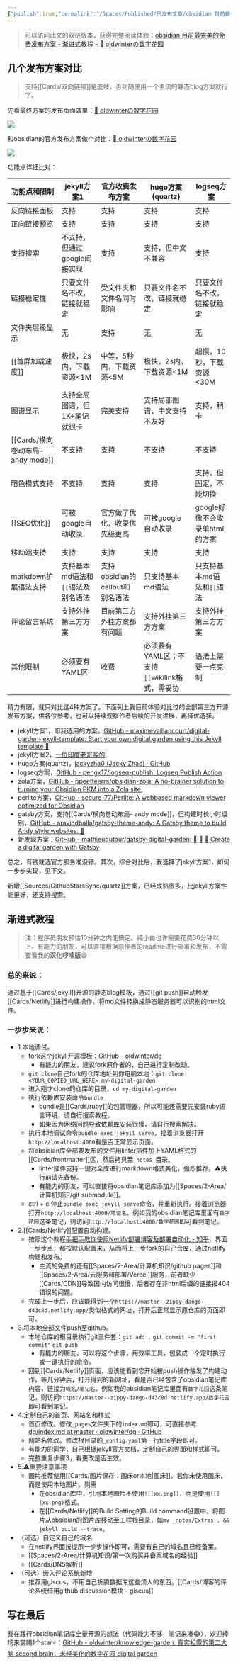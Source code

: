 ```yaml
---
{"publish":true,"permalink":"/Spaces/Published/已发布文章/obsidian 目前最完美的免费发布方案 - 渐进式教程.md","title":"obsidian 目前最完美的免费发布方案 - 渐进式教程","created":"2022-08-15 00:00:00+00:00","modified":"2023-03-14 00:00:00+00:00","tags":["文章/已完成"],"cssclasses":""}
---
```


> 可以访问此文的双链版本，获得完整阅读体验：[obsidian 目前最完美的免费发布方案 - 渐进式教程 - 🌲 oldwinterの数字花园](https://oldwinter.top/Calendar/%E5%B7%B2%E5%8F%91%E5%B8%83%E6%96%87%E7%AB%A0/obsidian+%E7%9B%AE%E5%89%8D%E6%9C%80%E5%AE%8C%E7%BE%8E%E7%9A%84%E5%85%8D%E8%B4%B9%E5%8F%91%E5%B8%83%E6%96%B9%E6%A1%88+-+%E6%B8%90%E8%BF%9B%E5%BC%8F%E6%95%99%E7%A8%8B)

## 几个发布方案对比

>支持[[Cards/双向链接]]是底线，否则随便用一个主流的静态blog方案就行了。

先看最终方案的发布页面效果：[🌱 oldwinterの数字花园](https://notes.oldwinter.top/)

![](https://img2.oldwinter.top/obsidian%20目前最完美的免费发布方案%20-%20渐进式教程_image_1.png)

和obsidian的官方发布方案做个对比：[🌲 oldwinterの数字花园](https://oldwinter.top/)

![](https://img2.oldwinter.top/obsidian%20目前最完美的免费发布方案%20-%20渐进式教程_image_2.png)

功能点详细比对：

| 功能点和限制                | jekyll方案1                        | 官方收费发布方案                | hugo方案(quartz)                               | logseq方案                     |
| --------------------------- | ---------------------------------- | ------------------------------- | ---------------------------------------------- | ------------------------------ |
| 反向链接面板                | 支持                               | 支持                            | 支持                                           | 支持                           |
| 正向链接预览                | 支持                               | 支持                            | 支持                                           | 支持                           |
| 支持搜索                    | 不支持，但通过google间接实现       | 支持                            | 支持，但中文不兼容                             | 支持                           |
| 链接稳定性                  | 只要文件名不改，链接就稳定         | 受文件夹和文件名同时影响        | 只要文件名不改，链接就稳定                     | 只要文件名不改，链接就稳定     |
| 文件夹层级显示              | 无                                 | 支持                            | 无                                             | 无                             |
| [[首屏加载速度]]            | 极快，2s内，下载资源<1M            | 中等，5秒内，下载资源<5M        | 极快，2s内，下载资源<1M                        | 超慢，10秒，下载资源<30M       |
| 图谱显示                    | 支持全局图谱，但1K+笔记就很卡      | 完美支持                        | 支持局部图谱，中文支持不友好                   | 支持，稍卡                     |
| [[Cards/横向卷动布局- andy mode]] | 不支持                             | 支持                            | 不支持                                         | 不支持                         |
| 暗色模式支持                | 不支持                             | 支持                            | 支持                                           | 支持，但固定，不能切换         |
| [[SEO优化]]                 | 可被google自动收录                 | 官方做了优化，收录优先级更高    | 可被google自动收录                             | google好像不会收录单html的方案 |
| 移动端支持                  | 支持                               | 支持                            | 支持                                           | 支持                           |
| markdown扩展语法支持        | 支持基本md语法和`[[`语法及别名语法 | 支持obsidian的callout和别名语法 | 只支持基本md语法                               | 只支持基本md语法和`[[`语法     |
| 评论留言系统                | 支持外挂第三方方案                 | 目前第三方外挂方案都有问题      | 支持外挂第三方方案                             | 支持外挂第三方方案                               |
| 其他限制                    | 必须要有YAML区                     | 收费                            | 必须要有YAML区；不支持`[[`wikilink格式，需妥协 | 语法上需要一点克制             |

精力有限，就只对比这4种方案了。下面列上我目前体验对比过的全部第三方开源发布方案，供各位参考，也可以持续观察作者后续的开发进展，再择优选择。

- jekyll方案1，即我选用的方案。[GitHub - maximevaillancourt/digital-garden-jekyll-template: Start your own digital garden using this Jekyll template 🌱](https://github.com/maximevaillancourt/digital-garden-jekyll-template)
- jekyll方案2，[一位印度老哥写的](https://github.com/Jekyll-Garden/jekyll-garden.github.io)
- hugo方案(quartz)，[jackyzha0 (Jacky Zhao) · GitHub](https://github.com/jackyzha0)
- logseq方案，[GitHub - pengx17/logseq-publish: Logseq Publish Action](https://github.com/pengx17/logseq-publish)
- zola方案，[GitHub - ppeetteerrs/obsidian-zola: A no-brainer solution to turning your Obsidian PKM into a Zola site.](https://github.com/ppeetteerrs/obsidian-zola)
- perlite方案，[GitHub - secure-77/Perlite: A webbased markdown viewer optimized for Obsidian](https://github.com/secure-77/Perlite)
- gatsby方案，支持[[Cards/横向卷动布局- andy mode]]，但构建时长小时级别，[GitHub - aravindballa/gatsby-theme-andy: A Gatsby theme to build Andy style websites. 📑](https://github.com/aravindballa/gatsby-theme-andy/)
- 新发现方案：[GitHub - mathieudutour/gatsby-digital-garden: 🌷 🌻 🌺 Create a digital garden with Gatsby](https://github.com/mathieudutour/gatsby-digital-garden/)

总之，有钱就选官方服务准没错。其次，综合对比后，我选择了jekyll方案1，如何一步步实现，见下文。

新增[[Sources/GithubStarsSync/quartz]]方案，已经成熟很多，比jekyll方案性能更好，还支持搜索。

## 渐进式教程

>注：程序员朋友预估10分钟之内能搞定。纯小白也许需要花费30分钟以上。有能力的朋友，可以直接根据原作者的readme进行部署和发布，不需要看我的**汉化啰嗦版**😅

### 总的来说：

通过基于[[Cards/jekyll]]开源的静态blog模板，通过[[git push]]自动触发[[Cards/Netlify]]进行构建操作，将md文件转换成静态服务器可以识别的html文件。

### 一步步来说：

- 1.本地调试。
	- fork这个jekyll开源模板：[GitHub - oldwinter/dg](https://github.com/oldwinter/dg)
		- 有能力的朋友，建议fork原作者的，自己进行定制改动。
	- `git clone`自己fork的仓库地址到你电脑本地：`git clone <YOUR_COPIED_URL_HERE> my-digital-garden`
	- 进入刚才clone的仓库的目录，`cd my-digital-garden`
	- 执行依赖库安装命令`bundle`
		- bundle是[[Cards/ruby]]的包管理器，所以可能还需要先安装ruby语言环境，请自行搜索教程。
		- 如果因为网络问题导致依赖库安装很慢，请自行搜索解决。
	- 执行本地调试命令`bundle exec jekyll serve`，接着浏览器打开`http://localhost:4000`看是否正常显示页面。
	- 将obsidian库全部要发布的文件用linter插件加上YAML格式的[[Cards/frontmatter]]区，然后拷贝至`_notes_`目录。
		- linter插件支持一键对全库进行markdown格式美化，强烈推荐。⚠️执行前请先备份。
		- 有能力的朋友，可以直接将obsidian笔记库添加为[[Spaces/2-Area/计算机知识/git submodule]]。
	- ctrl + c 停止`bundle exec jekyll serve`命令，并重新执行。接着浏览器打开`http://localhost:4000/笔记名`。例如我的obsidian笔记库里面有`数字花园`这条笔记，则访问`http://localhost:4000/数字花园`即可看到笔记。
- 2.[[Cards/Netlify]]配置自动构建。
	- 按照这个教程[手把手教你使用Netlify部署博客及部署自动化 - 知乎](https://zhuanlan.zhihu.com/p/55252024)，界面一步步点，都按默认配置来，从而将上一步fork的自己仓库，通过netlify构建和发布。
		- 主流的免费的还有[[Spaces/2-Area/计算机知识/github pages]]和[[Spaces/2-Area/云服务和部署/Vercel]]服务，前者缺少[[Cards/CDN]]导致国内访问很慢，后者存在非html后缀的链接报404错误的问题。
	- 完成上一步后，应该能得到一个`https://master--zippy-dango-d43c8d.netlify.app/`类似格式的网址，打开后正常显示原仓库的页面即可。
- 3.将本地全部文件push至github。
	- 本地仓库的根目录执行git三件套：`git add .` `git commit -m "first commit"` `git push`
		- 有能力的朋友，可以将这个步骤，用效率工具，包装成一个定时执行或一键执行的命令。
	- 回到[[Cards/Netlify]]页面，应该能看到它开始被push操作触发了构建动作，等几分钟后，打开得到的新网址，看是否已经包含了obsidian笔记库内容，链接为`域名/笔记名`。例如我的obsidian笔记库里面有`数字花园`这条笔记，则访问`https://master--zippy-dango-d43c8d.netlify.app/数字花园`即可看到笔记。
- 4.定制自己的首页、网站名和样式
	- 首页修改。修改`_pages`文件夹下的`index.md`即可，可直接参考[dg/index.md at master · oldwinter/dg · GitHub](https://github.com/oldwinter/dg/blob/master/_pages/index.md)
	- 网站名修改。修改根目录的`_config.yaml`第一行title字段即可。
	- 有能力的同学，自己根据jekyll官方文档，定制自己的界面和样式即可。
	- 完整重复步骤3，看更改是否生效。
- 5.⚠️重要注意事项
	- 图片推荐使用[[Cards/图片保存：图床or本地\|图床]]。若你未使用图床，而是使用本地图片。则需
		- 在obsidian库中，引用本地图片不使用`![[xx.png]]`，而是使用`![](xx.png)`格式。
		- 在[[Cards/Netlify]]的Build Setting的Build command设置中，将图片从obsidian的图片库移动至工程根目录，如`mv _notes/Extras . && jekyll build --trace`。
- （可选）自定义自己的域名
	- 在netlify界面按提示一步步操作即可，需要有自己的域名且已经备案。
	- [[Spaces/2-Area/计算机知识/第一次购买并备案域名的经验]]
	- [[Cards/DNS解析]]
- （可选）嵌入评论系统新增
	- 推荐用giscus，不用自己折腾数据库这些烦人的东西。[[Cards/博客的评论系统借用github discussion模块 - giscus]]

## 写在最后

我在践行obsidian笔记库全量开源的想法（代码能力不够，笔记来凑😂），欢迎捧场来赏赐1个star⭐️：[GitHub - oldwinter/knowledge-garden: 真实袒露的第二大脑 second brain，未经美化的数字花园 digital garden](https://github.com/oldwinter/knowledge-garden)